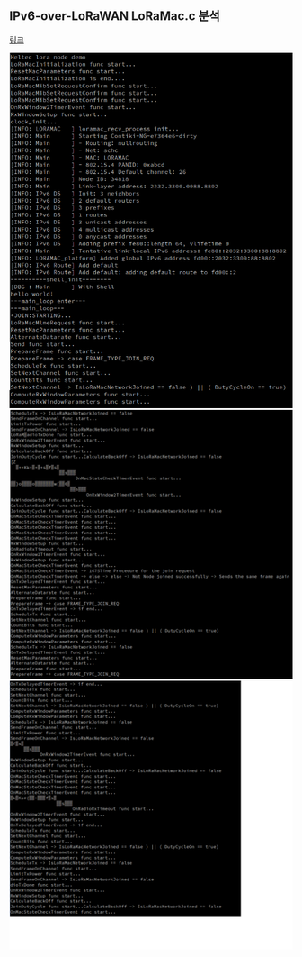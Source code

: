 ## IPv6-over-LoRaWAN LoRaMac.c 분석

[링크](https://github.com/aenrbes/IPv6-over-LoRaWAN/blob/master/arch/cpu/loramac/mac/LoRaMac.c)


![image](../assets/images/loramac1.png)
![image](../assets/images/loramac2.png)
![image](../assets/images/loramac3.png)